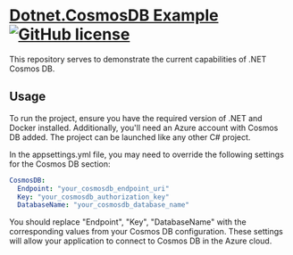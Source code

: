 # [Dotnet.CosmosDB Example](https://github.com/a-sharifov/Dotnet.CosmosDB)  [![GitHub license](https://img.shields.io/badge/license-MIT-blue.svg)](https://github.com/a-sharifov/Dotnet.CosmosDB/blob/master/LICENSE.txt)

This repository serves to demonstrate the current capabilities of .NET Cosmos DB.

## Usage
To run the project, ensure you have the required version of .NET and Docker installed. Additionally, you'll need an Azure account with Cosmos DB added. The project can be launched like any other C# project.

In the appsettings.yml file, you may need to override the following settings for the Cosmos DB section:

```yml
CosmosDB:
  Endpoint: "your_cosmosdb_endpoint_uri"
  Key: "your_cosmosdb_authorization_key"
  DatabaseName: "your_cosmosdb_database_name"
```
You should replace "Endpoint", "Key", "DatabaseName" with the corresponding values from your Cosmos DB configuration. These settings will allow your application to connect to Cosmos DB in the Azure cloud.
